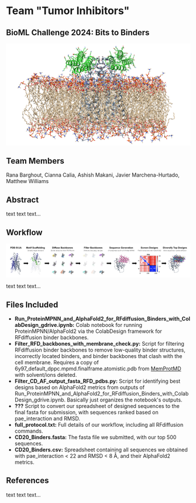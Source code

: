 # Team "Tumor Inhibitors"
## BioML Challenge 2024: Bits to Binders

<p align="center">
  <img src="./figs/binder_with_CD20_in_membrane.png" alt="Designed binders with CD20 in a membrane" width="700px" align="middle"/>
</p>

## Team Members

Rana Barghout, Cianna Calia, Ashish Makani, Javier Marchena-Hurtado, Matthew Williams

## Abstract

text text text...

## Workflow

<p align="center">
  <img src="./figs/pipeline_figure.png" alt="Steps of our design process" width="1100px" align="middle"/>
</p>

text text text...

## Files Included

 - **Run_ProteinMPNN_and_AlphaFold2_for_RFdiffusion_Binders_with_ColabDesign_gdrive.ipynb:** Colab notebook for running ProteinMPNN/AlphaFold2 via the ColabDesign framework for RFdiffusion binder backbones.
 - **Filter_RFD_backbones_with_membrane_check.py:** Script for filtering RFdiffusion binder backbones to remove low-quality binder structures, incorrectly located binders, and binder backbones that clash with the cell membrane. Requires a copy of 6y97_default_dppc.mpmd.finalframe.atomistic.pdb from [MemProtMD](https://memprotmd.bioch.ox.ac.uk/_ref/PDB/6y97/_sim/6y97_default_dppc/) with solvent/ions deleted.
 - **Filter_CD_AF_output_fasta_RFD_pdbs.py:** Script for identifying best designs based on AlphaFold2 metrics from outputs of Run_ProteinMPNN_and_AlphaFold2_for_RFdiffusion_Binders_with_ColabDesign_gdrive.ipynb. Basically just organizes the notebook's outputs.
 - **???** Script to convert our spreadsheet of designed sequences to the final fasta for submission, with sequences ranked based on pae_interaction and RMSD.
 - **full_protocol.txt:** Full details of our workflow, including all RFdiffusion commands.
 - **CD20_Binders.fasta:** The fasta file we submitted, with our top 500 sequences.
 - **CD20_Binders.csv:** Spreadsheet containing all sequences we obtained with pae_interaction < 22 and RMSD < 8 Å, and their AlphaFold2 metrics.

## References

text text text...
